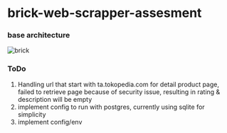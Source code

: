 # brick-web-scrapper-assesment

### base architecture
![brick](https://github.com/iqrahadian/brick-web-scrapper-assesment/assets/13548762/c974d681-125e-418a-8765-62a6543f8e56)


### ToDo
1. Handling url that start with ta.tokopedia.com for detail product page, failed to retrieve page because of security issue, resulting in rating & description will be empty
2. implement config to run with postgres, currently using sqlite for simplicity
3. implement config/env